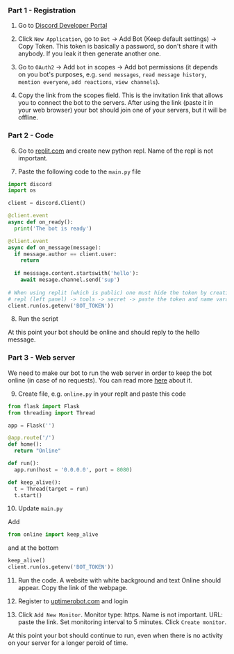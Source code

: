 ### Part 1 - Registration

1. Go to [Discord Developer Portal](https://discord.com/developers/applications) 

2. Click `New Application`, go to `Bot` -> Add Bot (Keep default settings) -> Copy Token. This token is basically a password, so don't share it with anybody. If you leak it then generate another one. 

3. Go to `OAuth2` -> Add `bot` in scopes -> Add bot permissions (it depends on you bot's purposes, e.g. `send messages`, `read message history`, `mention everyone`, `add reactions`, `view channels`).

4. Copy the link from the scopes field. This is the invitation link that allows you to connect the bot to the servers. After using the link (paste it in your web browser) your bot should join one of your servers, but it will be offline.

### Part 2 - Code

6. Go to [replit.com](https://replit.com) and create new python repl. Name of the repl is not important.

7. Paste the following code to the `main.py` file

```python
import discord
import os

client = discord.Client()

@client.event
async def on_ready():
  print('The bot is ready')

@client.event
async def on_message(message):
  if message.author == client.user:
    return
    
  if messsage.content.startswith('hello'):
    await mesage.channel.send('sup')
    
# When using replit (which is public) one must hide the token by creating so called secret
# repl (left panel) -> tools -> secret -> paste the token and name varaible e.g. BOT_TOKEN
client.run(os.getenv('BOT_TOKEN'))

```

8. Run the script

At this point your bot should be online and should reply to the hello message.

### Part 3 - Web server

We need to make our bot to run the web server in order to keep the bot online (in case of no requests). You can read more [here](https://docs.replit.com/hosting/deploying-http-servers) about it.

9. Create file, e.g. `online.py` in your replt and paste this code

```python
from flask import Flask
from threading import Thread

app = Flask('')

@app.route('/')
def home():
  return "Online"

def run():
  app.run(host = '0.0.0.0', port = 8080)

def keep_alive():
  t = Thread(target = run)
  t.start()
```

10. Update `main.py`

Add 
```python
from online import keep_alive
```
and at the bottom
```python
keep_alive()
client.run(os.getenv('BOT_TOKEN'))
```

11. Run the code. A website with white background and text Online should appear. Copy the link of the webpage.

12. Register to [uptimerobot.com](https://uptimerobot.com) and login

13. Click `Add New Monitor`. Monitor type: https. Name is not important. URL: paste the link. Set monitoring interval to 5 minutes. Click `Create monitor`.

At this point your bot should continue to run, even when there is no activity on your server for a longer peroid of time.
